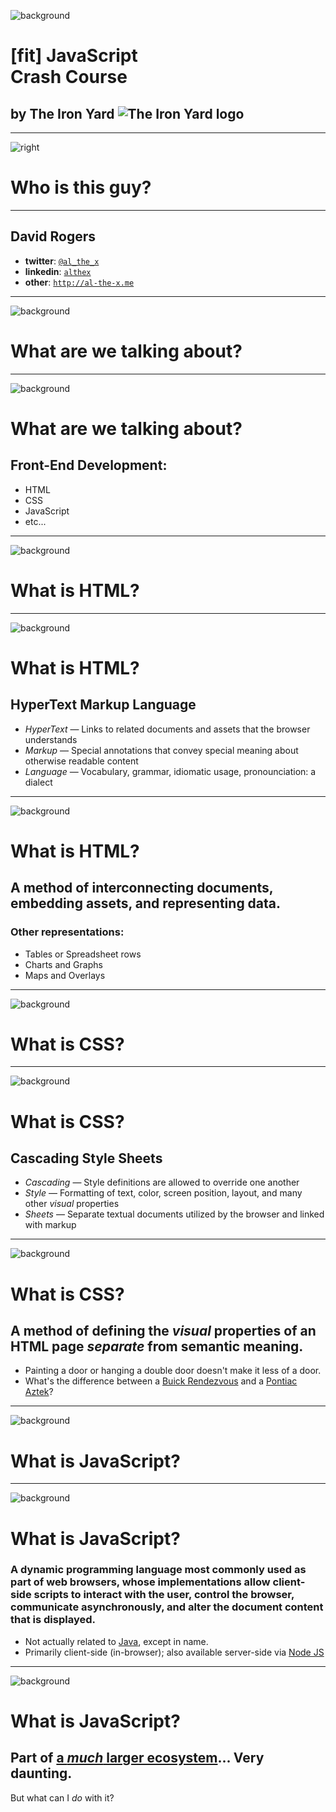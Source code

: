 ![background](TIY-standard-logo.png)

# [fit] JavaScript <br> Crash Course

## by The Iron Yard ![The Iron Yard logo](http://theironyard.com/images/iron-yard-logo.svg)

---
![right](manga-david-hires.png)

# Who is this guy?

<hr>

## David Rogers

* **twitter**: [`@al_the_x`](https://twitter.com/al_the_x)
* **linkedin**: [`althex`](https://linkedin.com/in/althex)
* **other**: [`http://al-the-x.me`](http://al-the-x.me)

---
![background](TIY-standard-logo.png)

# What are we talking about?

---
![background](TIY-standard-logo.png)

# What are we talking about?

## Front-End Development:

* HTML
* CSS
* JavaScript
* etc...

---
![background](TIY-standard-logo.png)

# What is HTML?

---
![background](TIY-standard-logo.png)

# What is HTML?

## HyperText Markup Language

* _HyperText_ — Links to related documents and assets that the browser understands
* _Markup_ — Special annotations that convey special meaning about otherwise readable content
* _Language_ — Vocabulary, grammar, idiomatic usage, pronounciation: a dialect

---
![background](TIY-standard-logo.png)

# What is HTML?

## A method of interconnecting documents, embedding assets, and representing data.

### Other representations:

* Tables or Spreadsheet rows
* Charts and Graphs
* Maps and Overlays

---
![background](TIY-standard-logo.png)

# What is CSS?

---
![background](TIY-standard-logo.png)

# What is CSS?

## Cascading Style Sheets

* _Cascading_ — Style definitions are allowed to override one another
* _Style_ — Formatting of text, color, screen position, layout, and many other _visual_ properties
* _Sheets_ — Separate textual documents utilized by the browser and linked with markup

---
![background](TIY-standard-logo.png)

# What is CSS?

## A method of defining the _visual_ properties of an HTML page _separate_ from semantic meaning.

* Painting a door or hanging a double door doesn't make it less of a door.
* What's the difference between a [Buick Rendezvous](https://en.wikipedia.org/wiki/Buick_Rendezvous) and a [Pontiac Aztek](https://en.wikipedia.org/wiki/Pontiac_Aztek)?

---
![background](TIY-standard-logo.png)

# What is JavaScript?

---
![background](TIY-standard-logo.png)

# What is JavaScript?

### A dynamic programming language most commonly used as part of web browsers, whose implementations allow client-side scripts to interact with the user, control the browser, communicate asynchronously, and alter the document content that is displayed.

* Not actually related to [Java](https://en.wikipedia.org/wiki/Java_(programming_language)), except in name.
* Primarily client-side (in-browser); also available server-side via [Node JS](https://en.wikipedia.org/wiki/Node.js)

---
![background](TIY-standard-logo.png)

# What is JavaScript?

## Part of [a _much_ larger ecosystem](http://j.mp/1gheNTH)... Very daunting.

But what can I _do_ with it?
